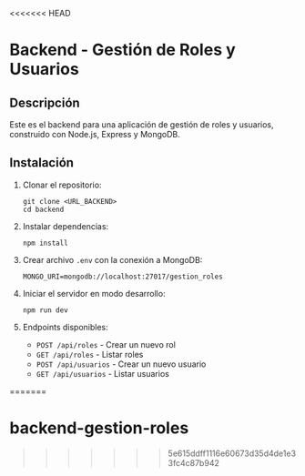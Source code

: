 <<<<<<< HEAD

# Backend - Gestión de Roles y Usuarios

## Descripción
Este es el backend para una aplicación de gestión de roles y usuarios, construido con Node.js, Express y MongoDB.

## Instalación

1. Clonar el repositorio:
   ```
   git clone <URL_BACKEND>
   cd backend
   ```

2. Instalar dependencias:
   ```
   npm install
   ```

3. Crear archivo `.env` con la conexión a MongoDB:
   ```
   MONGO_URI=mongodb://localhost:27017/gestion_roles
   ```

4. Iniciar el servidor en modo desarrollo:
   ```
   npm run dev
   ```

5. Endpoints disponibles:
   - `POST /api/roles` - Crear un nuevo rol
   - `GET /api/roles` - Listar roles
   - `POST /api/usuarios` - Crear un nuevo usuario
   - `GET /api/usuarios` - Listar usuarios

=======
# backend-gestion-roles
>>>>>>> 5e615ddff1116e60673d35d4de1e33fc4c87b942
